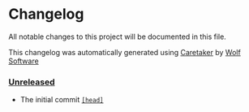 # Changelog

All notable changes to this project will be documented in this file.


This changelog was automatically generated using [Caretaker](https://github.com/DevelopersToolbox/caretaker) by [Wolf Software](https://github.com/WolfSoftware)

### [Unreleased](https://github.com/ActionsToolbox/gem-build-and-release-docker-image/commits/master)

- The initial commit [`[head]`](https://github.com/ActionsToolbox/gem-build-and-release-docker-image/commit/)

